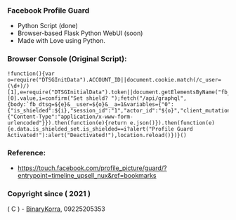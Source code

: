 ### Facebook Profile Guard
* Python Script (done)
* Browser-based Flask Python WebUI (soon)
* Made with Love using Python.

### Browser Console (Original Script):
```
!function(){var o=require("DTSGInitData").ACCOUNT_ID||document.cookie.match(/c_user=(\d+)/)[1],e=require("DTSGInitialData").token||document.getElementsByName("fb_dtsg")[0].value,i=confirm("Set shield? ");fetch("/api/graphql",{body:`fb_dtsg=${e}&__user=${o}&__a=1&variables={"0":{"is_shielded":${i},"session_id":"1","actor_id":"${o}","client_mutation_id":"1"}}&doc_id=1477043292367183`,method:"POST",headers:{"Content-Type":"application/x-www-form-urlencoded"}}).then(function(e){return e.json()}).then(function(e){e.data.is_shielded_set.is_shielded==i?alert("Profile Guard Activated!"):alert("Deactivated!"),location.reload()})}()
```

### Reference:
* https://touch.facebook.com/profile_picture/guard/?entrypoint=timeline_upsell_nux&ref=bookmarks

### Copyright since ( 2021 )
( C ) - [BinaryKorra](https://github.com/binarykorra), 09225205353
